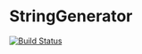 # StringGenerator

[![Build Status](https://travis-ci.org/aliabdennadher/exoPSR.svg?branch=master)](https://travis-ci.org/aliabdennadher/exoPSR)
